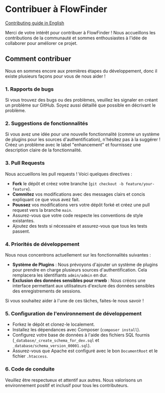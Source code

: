 # Contribuer à FlowFinder

[Contributing guide in English](./CONTRIBUTING.md)

Merci de votre intérêt pour contribuer à FlowFinder ! Nous accueillons les contributions de la communauté et sommes enthousiastes à l'idée de collaborer pour améliorer ce projet.

## Comment contribuer

Nous en sommes encore aux premières étapes du développement, donc il existe plusieurs façons pour vous de nous aider !

### 1. **Rapports de bugs**
Si vous trouvez des bugs ou des problèmes, veuillez les signaler en créant un problème sur GitHub. Soyez aussi détaillé que possible en décrivant le problème.

### 2. **Suggestions de fonctionnalités**
Si vous avez une idée pour une nouvelle fonctionnalité (comme un système de plugins pour les sources d'authentification), n'hésitez pas à la suggérer ! Créez un problème avec le label "enhancement" et fournissez une description claire de la fonctionnalité.

### 3. **Pull Requests**
Nous accueillons les pull requests ! Voici quelques directives :
- **Fork** le dépôt et créez votre branche (`git checkout -b feature/your-feature`).
- **Commitez** vos modifications avec des messages clairs et concis expliquant ce que vous avez fait.
- **Poussez** vos modifications vers votre dépôt forké et créez une pull request vers la branche `main`.
- Assurez-vous que votre code respecte les conventions de style existantes.
- Ajoutez des tests si nécessaire et assurez-vous que tous les tests passent.

### 4. **Priorités de développement**
Nous nous concentrons actuellement sur les fonctionnalités suivantes :
- **Système de Plugins** : Nous prévoyons d'ajouter un système de plugins pour prendre en charge plusieurs sources d'authentification. Cela remplacera les identifiants `admin/admin` en dur.
- **Exclusion des données sensibles pour rrweb** : Nous créons une interface permettant aux utilisateurs d'exclure des données sensibles des enregistrements de sessions.

Si vous souhaitez aider à l'une de ces tâches, faites-le nous savoir !

### 5. **Configuration de l'environnement de développement**
- Forkez le dépôt et clonez-le localement.
- Installez les dépendances avec Composer (`composer install`).
- Configurez votre base de données à l'aide des fichiers SQL fournis (`_database/_create_schema_for_dev.sql` et `_database/schema_version_00001.sql`).
- Assurez-vous que Apache est configuré avec le bon `DocumentRoot` et le fichier `.htaccess`.

### 6. **Code de conduite**
Veuillez être respectueux et attentif aux autres. Nous valorisons un environnement positif et inclusif pour tous les contributeurs.


